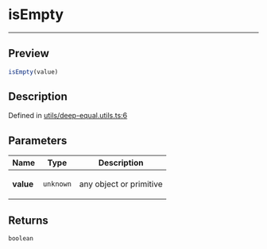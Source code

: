 
      
# isEmpty

<div class="api-docs__separator" data-reactroot="">

---

</div><div class="api-docs__section">

## Preview

</div><div class="api-docs__preview fn">

```ts
isEmpty(value)
```

</div><div class="api-docs__section">

## Description

</div><div class="api-docs__description"><span class="api-docs__do-not-parse">



</span></div><div class="api-docs__definition">

Defined in [utils/deep-equal.utils.ts:6](https://github.com/BetterTyped/hyper-fetch/blob/1a97772c/packages/react/src/utils/deep-equal.utils.ts#L6)

</div><div class="api-docs__section">

## Parameters

</div><div class="api-docs__parameters"><table><thead><tr><th>Name</th><th>Type</th><th>Description</th></tr></thead><tbody><tr param-data="value"><td>

**value**

</td><td>

`unknown`

</td><td>

any object or primitive

</td></tr></tbody></table></div><div class="api-docs__section">

## Returns

</div><div class="api-docs__returns">

```ts
boolean
```

</div>